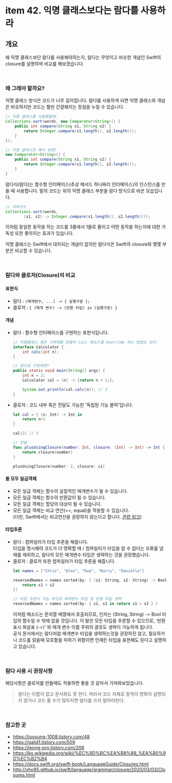 # item 42. 익명 클래스보다는 람다를 사용하라
## 개요
왜 익명 클래스보단 람다를 사용해야하는지, 람다는 무엇이고 비슷한 개념인 Swift의 closure를 설명하며 비교를 해보겠습니다.

<br>

### 왜 그래야 할까요?
익명 클래스 방식은 코드가 너무 길어집니다.
람다를 사용하게 되면 익명 클래스와 개념은 비슷하지만 코드는 훨씬 간결해지는 장점을 누릴 수 있습니다.

```java
// 익명 클래스를 사용했을때.
Collections.sort(words, new Comparator<String>() {
    public int compare(String s1, String s2) {
        return Integer.compare(s1.length(), s2.length());
    }
});

// 익명 클래스만 떼서 보면?
new Comparator<String>() {
    public int compare(String s1, String s2) {
        return Integer.compare(s1.length(), s2.length());
    }
}
```

람다식(람다)는 함수형 인터페이스(추상 메서드 하나짜리 인터페이스)의 인스턴스를 만들 때 사용합니다.
밑의 코드는 위의 익명 클래스 부분을 람다 방식으로 바꾼 모습입니다.

```java
// 자바코드
Collections.sort(words,
        (s1, s2) -> Integer.compare(s1.length(), s2.length()));
```

이처럼 동일한 동작을 하는 코드를 3줄에서 1줄로 줄이고 어떤 동작을 하는지에 대한 가독성 또한 좋아지는 효과가 있습니다.

익명 클래스는 Swift에서 대치되는 개념이 없지만 람다식은 Swift의 closure와 몇몇 부분은 비교할 수 있습니다.

<br>

### 람다와 클로저(Closure)의 비교

#### 표현식
- 람다 : `(매개변수, ...) -> { 실행구문 };`
- 클로저 : `{ (매개 변수) -> (반환 타입) in (실행구문) }`

#### 개념
- 람다 : 함수형 인터페이스를 구현하는 표현식입니다.
    ```java
    // 익명클래스 혹은 구현체를 만들어 calc 메소드를 Override 하는 방법도 있다.
    interface Calculator {
        int calc(int n);
    }
    
    // 람다로 구현하면?
    public static void main(String[] args) {
        int n = 2;
        Calculator cal = (n) -> {return n + 1;};

        System.out.println(cal.calc(n)); // 3
    }
    ```
- 클로저 : 코드 내부 혹은 전달도 가능한 '독립된 기능 블럭'입니다.
    ```swift
    let cal = { (n: Int) -> Int in
        return n+1
    }
    
    cal(2) // 3
    
    // 전달
    func plusUsingClosure(number: Int, closure: (Int) -> Int) -> Int {
        return closure(number)
    }
    
    plusUsingClosure(number: 2, closure: ci)
    ```

#### 둘 모두 일급객체
- 모든 일급 객체는 함수의 실질적인 매개변수가 될 수 있습니다.
- 모든 일급 객체는 함수의 반환값이 될 수 있습니다.
- 모든 일급 객체는 할당의 대상이 될 수 있습니다.
- 모든 일급 객체는 비교 연산(==, equal)을 적용할 수 있습니다. <br> (다만, Swift에서는 비교연산을 권장하지 않는다고 합니다. [관련 링크](https://stackoverflow.com/questions/24111984/how-do-you-test-functions-and-closures-for-equality))


#### 타입추론
- 람다 : 컴파일러가 타입 추론을 해줍니다. <br> 타입을 명시해야 코드가 더 명확할 때 / 컴파일러가 타입을 알 수 없다는 오류를 낼때를 제외하고, 람다의 모든 매개변수 타입은 생략하는 것을 권장했습니다.
- 클로저 : 클로저 또한 컴파일러가 타입 추론을 해줍니다.
    ```swift
    let names = ["Chris", "Alex", "Ewa", "Barry", "Daniella"]
    
    reversedNames = names.sorted(by: { (s1: String, s2: String) -> Bool in
        return s1 > s2
    })
    
    // 타입 추론이 가능 하므로 매개변수 타입 및 반환 타입 생략
    reversedNames = names.sorted(by: { s1, s2 in return s1 > s2 } )
    ```
    이처럼 메소드는 문자열 배열에서 호출되므로, 인자는 (String, String) -> Bool 타입의 함수일 수 밖에 없을 것입니다. 이 말은 모든 타입을 추론할 수 있으므로, ‘반환 표시 화살표 (->)’ 와 매개 변수 이름 주위의 괄호도 생략이 가능하게 됩니다. <br>
공식 문서에서는 람다처럼 매개변수 타입을 생략하는것을 권장하진 않고, 필요하거나 코드를 읽을때 모호함을 피하기 위함이면 언제든 타입을 표현해도 된다고 설명하고 있습니다.
    
<br>

### 람다 사용 시 권장사항
해당사항은 클로저를 만들때도 적용하면 좋을 것 같아서 가져와보았습니다.
> 람다는 이름이 없고 문서화도 못 한다. 따라서 코드 자체로 동작이 명확히 설명되지 않거나 코드 줄 수가 많아지면 람다를 쓰지 말아야한다.

<br>

### 참고한 곳
- https://juyoung-1008.tistory.com/48
- https://galid1.tistory.com/509
- https://jeong-pro.tistory.com/208
- https://ko.wikipedia.org/wiki/%EC%9D%BC%EA%B8%89_%EA%B0%9D%EC%B2%B4
- https://docs.swift.org/swift-book/LanguageGuide/Closures.html
- http://xho95.github.io/swift/language/grammar/closure/2020/03/03/Closures.html
